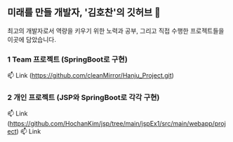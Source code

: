 ## 미래를 만들 개발자, '김호찬'의 깃허브 👋

<!--
**HochanKim/HochanKim** is a ✨ _special_ ✨ repository because its `README.md` (this file) appears on your GitHub profile.

Here are some ideas to get you started:

- 🔭 I’m currently working on ...
- 🌱 I’m currently learning ...
- 👯 I’m looking to collaborate on ...
- 🤔 I’m looking for help with ...
- 💬 Ask me about ...
- 📫 How to reach me: ...
- 😄 Pronouns: ...
- ⚡ Fun fact: ...
-->

최고의 개발자로서 역량을 키우기 위한 노력과 공부, 그리고 직접 수행한 프로젝트들을 이곳에 담았습니다.

### 1 Team 프로젝트 (SpringBoot로 구현)
📫 Link (https://github.com/cleanMirror/Hanju_Project.git)

### 2 개인 프로젝트 (JSP와 SpringBoot로 각각 구현)
📫 Link (https://github.com/HochanKim/jsp/tree/main/jspEx1/src/main/webapp/project)
📫 Link 
